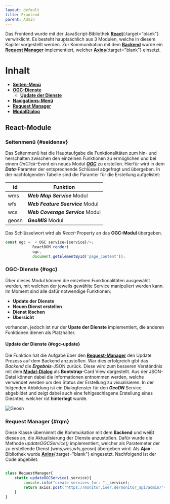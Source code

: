 ```yaml
---
layout: default
title: Frontend
parent: Admin
---
```


Das Frontend wurde mit der JavaScript-Bibliothek [**React**](https://reactjs.org/){:target="blank"} verwirklicht. Es besteht hauptsächlich aus 3 Modulen, welche in diesem Kapitel vorgestellt werden. Zur Kommunikation mit dem [**Backend**]({{site.baseurl}}/docs/admin/backend/backend.html) wurde ein [**Request Manager**](#rqm) implementiert, welcher [**Axios**](https://github.com/axios/axios){:target="blank"} einsetzt.

# Inhalt

- [**Seiten-Menü**](#seidenav)
- [**OGC-Dienste**](#ogc)
	- [**Update der Dienste**](#ogc-update)
- [**Navigations-Menü**](#navbar)
- [**Request Manager**](#rqm)
- [**ModalDialog**](#modal)

##  React-Module
### Seitenmenü {#seidenav}
Das Seitenmenü hat die Hauptaufgabe die Funktionalitäten zum hin- und herschalten zwischen den einzelnen Funktionen zu ermöglichen und bei einem _OnClick_-Event ein neues Modul [**_OGC_**](#ogc) zu erstellen. Hierfür wird in dem **_Data_**-Paramter der entsprechende Schlüssel abgefragt und übergeben.
In der nachfolgenden Tabelle sind die Paramter für die Erstellung aufgelistet:

|id|Funktion|
|--|--------------|
|wms| **_Web Map Service_** Modul|
|wfs|**_Web Feature Sservice_** Modul|
|wcs|**_Web Coverage Service_** Modul|
|geosn|**_GeoMIS_** Modul|

Das Schlüsselwort wird als _React_-Property an das **OGC-Modul** übergeben.
 
```javascript
const ogc =  < OGC service={service}/>;
            ReactDOM.render(
            ogc,
            document.getElementById('page_content'));
 ```

 ### OGC-Dienste {#ogc}
 
Über dieses Modul können die einzelnen Funktionalitäten ausgewählt werden, mit welchen der jeweils gewählte Service manipuliert werden kann. Im Moment sind alle dafür notwendige Funktionen:
 - **Update der Dienste**
 - **Neuen Dienst erstellen**
 - **Dienst löschen**
 - **Übersicht**
 
vorhanden, jedoch ist nur der **Upate der Dienste** implementiert, die anderen Funktionen dienen als Platzhalter.
 
 #### Update der Dienste {#ogc-update}

Die Funktion hat die Aufgabe über den [**Request-Manager**](#rqm) den Update Prozess auf dem Backend anzustoßen. War dies erfolgreich gibt das _Backend_ die **_Ergebnis_**-JSON zurück. Diese wird zum besseren Verständnis mit dem [**Modal-Dialog**](#modal) als **Bootstrap**-Card View dargestellt. Aus der JSON-Datei können dabei die Informationen entnommen werden, welche verwendet werden um den Status der Erstellung zu visualisieren.
 In der folgenden Abbildung ist ein Dialogfenster für den **_GeoDN_** Service abgebildet und zeigt dabei auch eine fehlgeschlagene Erstellung eines Diesntes, welcher rot **hinterlegt** wurde.
 
![Geosn]({{site.baseurl}}/assets/images/geosn_dialog.jpeg)
 
### Request Manager {#rqm}
 
Diese Klasse übernimmt die Kommuikation mit dem **Backend** und weißt dieses an, die Aktualisierung der Dienste anzustoßen. Dafür wurde die Methode _updateOGCService()_ implementiert, welcher als Paratemeter der zu erstellende Dienst (wms,wcs,wfs,geosn) übergeben wird. Als **Ajax**-Bibliothek wurde [**Axios**](https://github.com/axios/axios){:target="blank"} eingesetzt. Nachfolgend ist der Code abgebilet.
 
```javascript

class RequestManager{
    static updateOGCService(_service){
        console.info("create services for: ",_service);
        return axios.post('https://monitor.ioer.de/monitor_api/admin/'+_service);
    }
}
```